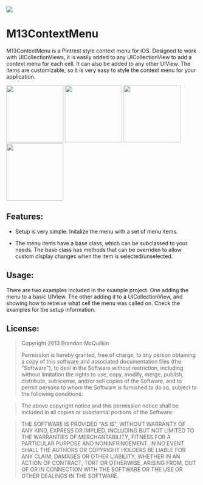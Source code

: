 <img src="https://raw.github.com/Marxon13/M13OrderedDictionary/master/ImageResources/M13ContextMenuBanner.png">

M13ContextMenu
============

M13ContextMenu is a Pintrest style context menu for iOS. Designed to work with UICollectionViews, it is easily added to any UICollectionView to add a context menu for each cell. It can also be added to any other UIView. The items are  customizable, so it is very easy to style the context menu for your application.

<img src="https://raw.github.com/Marxon13/M13OrderedDictionary/master/ImageResources/BasicViewNoSelection.png" width="150px">

<img src="https://raw.github.com/Marxon13/M13OrderedDictionary/master/ImageResources/BasicViewSelection.png" width="150px">

<img src="https://raw.github.com/Marxon13/M13OrderedDictionary/master/ImageResources/CollectionViewNoSelection.png" width="150px">

<img src="https://raw.github.com/Marxon13/M13OrderedDictionary/master/ImageResources/CollectionViewSelection.png" width="150px">

Features:
----------

* Setup is very simple. Initalize the menu with a set of menu items.

* The menu items have a base class, which can be subclassed to your needs. The base class has methods that can be overriden to allow custom display changes when the item is selected/unselected.

Usage:
-------
There are two examples included in the example project. One adding the menu to a basic UIView. The other adding it to a UICollectionView, and showing how to retreive what cell the menu was called on. Check the examples for the setup information.


License:
---------
> Copyright 2013 Brandon McQuilkin 
>
>Permission is hereby granted, free of charge, to any person obtaining
a copy of this software and associated documentation files (the
"Software"), to deal in the Software without restriction, including
without limitation the rights to use, copy, modify, merge, publish,
distribute, sublicense, and/or sell copies of the Software, and to
permit persons to whom the Software is furnished to do so, subject to
the following conditions:

>The above copyright notice and this permission notice shall be
included in all copies or substantial portions of the Software.

>THE SOFTWARE IS PROVIDED "AS IS", WITHOUT WARRANTY OF ANY KIND,
EXPRESS OR IMPLIED, INCLUDING BUT NOT LIMITED TO THE WARRANTIES OF
MERCHANTABILITY, FITNESS FOR A PARTICULAR PURPOSE AND
NONINFRINGEMENT. IN NO EVENT SHALL THE AUTHORS OR COPYRIGHT HOLDERS BE
LIABLE FOR ANY CLAIM, DAMAGES OR OTHER LIABILITY, WHETHER IN AN ACTION
OF CONTRACT, TORT OR OTHERWISE, ARISING FROM, OUT OF OR IN CONNECTION
WITH THE SOFTWARE OR THE USE OR OTHER DEALINGS IN THE SOFTWARE.
